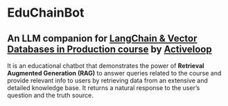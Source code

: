 # EduChainBot
## An LLM companion for [LangChain & Vector Databases in Production course](https://learn.activeloop.ai/courses/langchain) by [Activeloop](https://www.activeloop.ai/)

It is an educational chatbot that demonstrates the power of **Retrieval Augmented Generation (RAG)** to answer queries related to the course and provide relevant info to users by retrieving data from an extensive and detailed knowledge base. It returns a natural response to the user’s question and the truth source.